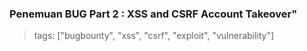 ### Penemuan BUG Part 2 : XSS and CSRF Account Takeover"
> tags: ["bugbounty", "xss", "csrf", "exploit", "vulnerability"]



